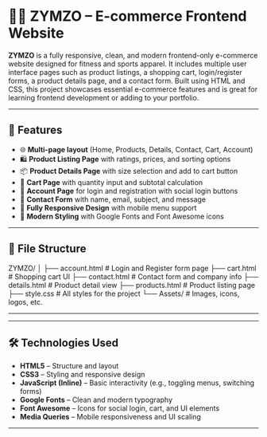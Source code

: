 # 🏋️‍♂️ ZYMZO – E-commerce Frontend Website

**ZYMZO** is a fully responsive, clean, and modern frontend-only e-commerce website designed for fitness and sports apparel. It includes multiple user interface pages such as product listings, a shopping cart, login/register forms, a product details page, and a contact form. Built using HTML and CSS, this project showcases essential e-commerce features and is great for learning frontend development or adding to your portfolio.

---

## 🚀 Features

- 🌐 **Multi-page layout** (Home, Products, Details, Contact, Cart, Account)
- 🛍️ **Product Listing Page** with ratings, prices, and sorting options
- 📦 **Product Details Page** with size selection and add to cart button
- 🛒 **Cart Page** with quantity input and subtotal calculation
- 🔐 **Account Page** for login and registration with social login buttons
- 📧 **Contact Form** with name, email, subject, and message
- 📱 **Fully Responsive Design** with mobile menu support
- 🎨 **Modern Styling** with Google Fonts and Font Awesome icons

---

## 📁 File Structure

ZYMZO/
│
├── account.html # Login and Register form page
├── cart.html # Shopping cart UI
├── contact.html # Contact form and company info
├── details.html # Product detail view
├── products.html # Product listing page
├── style.css # All styles for the project
└── Assets/ # Images, icons, logos, etc.


---

---

## 🛠️ Technologies Used

- **HTML5** – Structure and layout
- **CSS3** – Styling and responsive design
- **JavaScript (Inline)** – Basic interactivity (e.g., toggling menus, switching forms)
- **Google Fonts** – Clean and modern typography
- **Font Awesome** – Icons for social login, cart, and UI elements
- **Media Queries** – Mobile responsiveness and UI scaling

---



